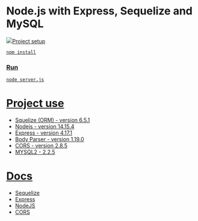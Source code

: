 # Node.js with Express, Sequelize and MySQL

  <a aria-label="Node" href="https://github.com/nodejs/node/blob/master/doc/changelogs/CHANGELOG_V14.md#14.15.4">
    <img src="https://img.shields.io/badge/node.js@lts-14.15.4-informational?logo=Node.JS></img>
  </a>


## Project setup

```
npm install
```

### Run

```
node server.js
```

# Project use

- Squelize (ORM) - version 6.5.1
- Nodejs - version 14.15.4
- Express - version 4.17.1
- Body Parser - version 1.19.0
- CORS - version 2.8.5
- MYSQL2 - 2.2.5

# Docs

- [Sequelize](https://sequelize.org/)
- [Express](https://expressjs.com/)
- [NodeJS](https://nodejs.org/en/)
- [CORS](https://www.npmjs.com/package/cors)
